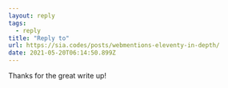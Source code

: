 ```yaml
---
layout: reply 
tags:
  - reply
title: "Reply to"
url: https://sia.codes/posts/webmentions-eleventy-in-depth/
date: 2021-05-20T06:14:50.899Z
---
```


Thanks for the great write up!